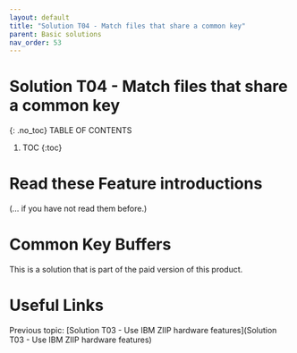 ```yaml
---
layout: default
title: "Solution T04 - Match files that share a common key"
parent: Basic solutions
nav_order: 53
---
```


# Solution T04 - Match files that share a common key
{: .no_toc}
TABLE OF CONTENTS 
1. TOC
{:toc}  


# Read these Feature introductions
(... if you have not read them before.)  



# Common Key Buffers
This is a solution that is part of the paid version of this product.  

# Useful Links
Previous topic: [Solution T03 - Use IBM ZIIP hardware features](Solution T03 - Use IBM ZIIP hardware features) 




